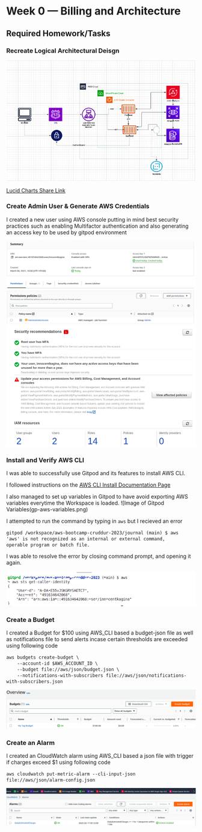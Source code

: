 # Week 0 — Billing and Architecture

## Required Homework/Tasks

### Recreate Logical Architectural Deisgn

![Cruddur Logical Design](assets/logical-architecture-recreation-diagram.png)

[Lucid Charts Share Link](https://lucid.app/lucidchart/77596908-fead-45d9-bdaa-4df3c89b8922/edit?invitationId=inv_5903bea8-9ef7-4f41-8253-a33811f4ca0a)

### Create Admin User & Generate AWS Credentials
I created a new user using AWS console putting in mind best security practices such as enabling Multifactor authentication and also generating an access key to be used by gitpod environment

![Image of User I Created](assets/aws-iam-admin-user.png) 
![Image of Security Credentials](assets/aws-iam-best-practices.png) 

### Install and Verify AWS CLI 

I was able to successfully use Gitpod and its features to install AWS CLI.

I followed  instructions on the [AWS CLI Install Documentation Page](https://docs.aws.amazon.com/cli/latest/userguide/getting-started-install.html)

I also managed to set up variables in Gitpod to have avoid exporting AWS variables everytime the Workspace is loaded. ![Image of Gitpod Variables(gp-aws-variables.png) 

I attempted to run the command by typing in `aws` but I recieved an error

```
gitpod /workspace/aws-bootcamp-cruddur-2023/journal (main) $ aws
'aws' is not recognized as an internal or external command,
operable program or batch file.
```
I was able to resolve the error by closing command prompt, and opening it again.

![Proof of Working AWS CLI](assets/proof-of-aws-cli.png)

### Create a Budget

I created a Budget for $100 using AWS_CLI based a budget-json file as well as notifications file to send alerts incase certain thresholds are exceeded using following code
```
aws budgets create-budget \
    --account-id $AWS_ACCOUNT_ID \
    --budget file://aws/json/budget.json \
    --notifications-with-subscribers file://aws/json/notifications-with-subscribers.json
 ``` 
![Image of The Budget I Created](assets/budget-alert.png) 

### Create an Alarm
I created an CloudWatch alarm using AWS_CLI based a json file with trigger if charges exceed $1 using following code
```
aws cloudwatch put-metric-alarm --cli-input-json file://aws/json/alarm-config.json
``` 
![Image of The Cloudwatch Alarm I Created](assets/billing-alarm.png) 
